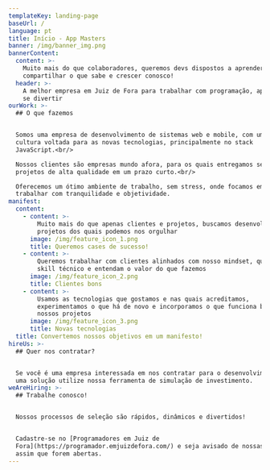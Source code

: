 ```yaml
---
templateKey: landing-page
baseUrl: /
language: pt
title: Início - App Masters
banner: /img/banner_img.png
bannerContent:
  content: >-
    Muito mais do que colaboradores, queremos devs dispostos a aprender sempre,
    compartilhar o que sabe e crescer conosco!
  header: >-
    A melhor empresa em Juiz de Fora para trabalhar com programação, aprender e
    se divertir
ourWork: >-
  ## O que fazemos


  Somos uma empresa de desenvolvimento de sistemas web e mobile, com uma forte
  cultura voltada para as novas tecnologias, principalmente no stack
  JavaScript.<br/>

  Nossos clientes são empresas mundo afora, para os quais entregamos sempre
  projetos de alta qualidade em um prazo curto.<br/>

  Oferecemos um ótimo ambiente de trabalho, sem stress, onde focamos em
  trabalhar com tranquilidade e objetividade.
manifest:
  content:
    - content: >-
        Muito mais do que apenas clientes e projetos, buscamos desenvolver
        projetos dos quais podemos nos orgulhar
      image: /img/feature_icon_1.png
      title: Queremos cases de sucesso!
    - content: >-
        Queremos trabalhar com clientes alinhados com nosso mindset, que tenham
        skill técnico e entendam o valor do que fazemos
      image: /img/feature_icon_2.png
      title: Clientes bons
    - content: >-
        Usamos as tecnologias que gostamos e nas quais acreditamos,
        experimentamos o que há de novo e incorporamos o que funciona bem ao
        nossos projetos
      image: /img/feature_icon_3.png
      title: Novas tecnologias
  title: Convertemos nossos objetivos em um manifesto!
hireUs: >-
  ## Quer nos contratar?


  Se você é uma empresa interessada em nos contratar para o desenvolvimento de
  uma solução utilize nossa ferramenta de simulação de investimento.
weAreHiring: >-
  ## Trabalhe conosco!


  Nossos processos de seleção são rápidos, dinâmicos e divertidos!


  Cadastre-se no [Programadores em Juiz de
  Fora](https://programador.emjuizdefora.com/) e seja avisado de nossas vagas
  assim que forem abertas.
---
```


